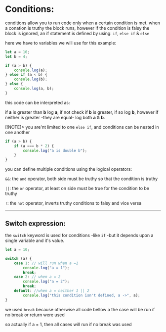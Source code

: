 <!-- @format -->

# Conditions:

conditions allow you to run code only when a certain condition is met. when a conation is truthy the block runs, however if the condition is falsy the block is ignored, an if statement is defined by using: `if`, `else if` & `else`

here we have to variables we will use for this example:

```javascript
let a = 10;
let b = 4;
```

```javascript
if (a > b) {
	console.log(a);
} else if (a < b) {
	console.log(b);
} else {
	console.log(a, b);
}
```

this code can be interpreted as:

if **a** is greater than **b** log **a**, if not check if **b** is greater, if so log **b**, however if neither is greater -they are equal- log both **a** & **b**.

[!NOTE]> you are'nt limited to one `else if`, and conditions can be nested in one another

```javascript
if (a > b) {
	if (a === b * 2) {
		console.log("a is double b");
	}
}
```

you can define multiple conditions using the logical operators:

`&&`: the `and` operator, both side must be truthy so that the condition is truthy

`||`: the `or` operator, at least on side must be true for the condition to be truthy

`!`: the `not` operator, inverts truthy conditions to falsy and vice versa

---

## Switch expression:

the `switch` keyword is used for conditions -like `if` -but it depends upon a single variable and it's value.

```javascript
let a = 10;

switch (a) {
	case 1: // will run when a =1
		console.log("a = 1");
		break;
	case 2: // when a = 2
		console.log("a = 2");
		break;
	default: //when a = neither 1 || 2
		console.log("this condition isn't defined, a ->", a);
}
```

we used `break` because otherwise all code bellow a the case will be run if no break or return were used

so actually if a = 1, then all cases will run if no break was used
